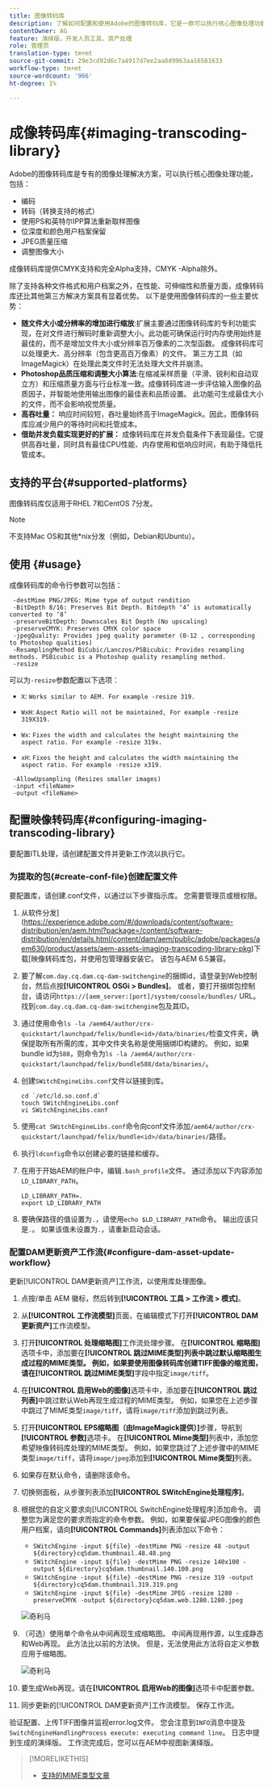 ```yaml
---
title: 图像转码库
description: 了解如何配置和使用Adobe的图像转码库，它是一款可以执行核心图像处理功能的图像处理解决方案，包括编码、转码、图像重新取样和图像大小调整。
contentOwner: AG
feature: 演绎版，开发人员工具，资产处理
role: 管理员
translation-type: tm+mt
source-git-commit: 29e3cd92d6c7a4917d7ee2aa8d9963aa16581633
workflow-type: tm+mt
source-wordcount: '966'
ht-degree: 1%

---
```



# 成像转码库{#imaging-transcoding-library}

Adobe的图像转码库是专有的图像处理解决方案，可以执行核心图像处理功能，包括：

* 编码
* 转码（转换支持的格式）
* 使用PS和英特尔IPP算法重新取样图像
* 位深度和颜色用户档案保留
* JPEG质量压缩
* 调整图像大小

成像转码库提供CMYK支持和完全Alpha支持，CMYK -Alpha除外。

除了支持各种文件格式和用户档案之外，在性能、可伸缩性和质量方面，成像转码库还比其他第三方解决方案具有显着优势。 以下是使用图像转码库的一些主要优势：

* **随文件大小或分辨率的增加进行缩放**:扩展主要通过图像转码库的专利功能实现，在对文件进行解码时重新调整大小。此功能可确保运行时内存使用始终是最佳的，而不是增加文件大小或分辨率百万像素的二次型函数。 成像转码库可以处理更大、高分辨率（包含更高百万像素）的文件。 第三方工具（如ImageMagick）在处理此类文件时无法处理大文件并崩溃。
* **Photoshop品质压缩和调整大小算法**:在缩减采样质量（平滑、锐利和自动双立方）和压缩质量方面与行业标准一致。成像转码库进一步评估输入图像的品质因子，并智能地使用输出图像的最佳表和品质设置。 此功能可生成最佳大小的文件，而不会影响视觉质量。
* **高吞吐量：** 响应时间较短，吞吐量始终高于ImageMagick。因此，图像转码库应减少用户的等待时间和托管成本。
* **借助并发负载实现更好的扩展：** 成像转码库在并发负载条件下表现最佳。它提供高吞吐量，同时具有最佳CPU性能、内存使用和低响应时间，有助于降低托管成本。

## 支持的平台{#supported-platforms}

图像转码库仅适用于RHEL 7和CentOS 7分发。

>[!NOTE]
>
>不支持Mac OS和其他*nix分发（例如，Debian和Ubuntu）。

## 使用 {#usage}

成像转码库的命令行参数可以包括：

```shell
 -destMime PNG/JPEG: Mime type of output rendition
 -BitDepth 8/16: Preserves Bit Depth. Bitdepth ‘4’ is automatically converted to ‘8’
 -preserveBitDepth: Downscales Bit Depth (No upscaling)
 -preserveCMYK: Preserves CMYK color space
 -jpegQuality: Provides jpeg quality parameter (0-12 , corresponding to Photoshop qualities)
 -ResamplingMethod BiCubic/Lanczos/PSBicubic: Provides resampling methods. PSBicubic is a Photoshop quality resampling method.
 -resize
```

可以为`-resize`参数配置以下选项：

* `X`: `Works similar to AEM. For example -resize 319.`

* `WxH`:  `Aspect Ratio will not be maintained, For example -resize 319X319.`

* `Wx`:  `Fixes the width and calculates the height maintaining the aspect ratio. For example -resize 319x.`

* `xH`:  `Fixes the height and calculates the width maintaining the aspect ratio. For example -resize x319.`

```shell
 -AllowUpsampling (Resizes smaller images)
 -input <fileName>
 -output <fileName>
```

## 配置映像转码库{#configuring-imaging-transcoding-library}

要配置ITL处理，请创建配置文件并更新工作流以执行它。

### 为提取的包{#create-conf-file}创建配置文件

要配置库，请创建.conf文件，以通过以下步骤指示库。 您需要管理员或根权限。

1. 从软件分发](https://experience.adobe.com/#/downloads/content/software-distribution/en/aem.html?package=/content/software-distribution/en/details.html/content/dam/aem/public/adobe/packages/aem630/product/assets/aem-assets-imaging-transcoding-library-pkg)下载[映像转码库包，并使用包管理器安装它。 该包与AEM 6.5兼容。

1. 要了解`com.day.cq.dam.cq-dam-switchengine`的捆绑id，请登录到Web控制台，然后点按&#x200B;**[!UICONTROL OSGi > Bundles]**。 或者，要打开捆绑包控制台，请访问`https://[aem_server:[port]/system/console/bundles/` URL。 找到`com.day.cq.dam.cq-dam-switchengine`包及其ID。

1. 通过使用命令`ls -la /aem64/author/crx-quickstart/launchpad/felix/bundle<id>/data/binaries/`检查文件夹，确保提取所有所需的库，其中文件夹名称是使用捆绑ID构建的。 例如，如果bundle id为`588`，则命令为`ls -la /aem64/author/crx-quickstart/launchpad/felix/bundle588/data/binaries/`。

1. 创建`SWitchEngineLibs.conf`文件以链接到库。

   ```shell
   cd `/etc/ld.so.conf.d`
   touch SWitchEngineLibs.conf
   vi SWitchEngineLibs.conf
   ```

1. 使用`cat SWitchEngineLibs.conf`命令向conf文件添加`/aem64/author/crx-quickstart/launchpad/felix/bundle<id>/data/binaries/`路径。

1. 执行`ldconfig`命令以创建必要的链接和缓存。

1. 在用于开始AEM的帐户中，编辑`.bash_profile`文件。 通过添加以下内容添加`LD_LIBRARY_PATH`。

   ```shell
   LD_LIBRARY_PATH=.
   export LD_LIBRARY_PATH
   ```

1. 要确保路径的值设置为`.`，请使用`echo $LD_LIBRARY_PATH`命令。 输出应该只是`.`。 如果该值未设置为`.`，请重新启动会话。

### 配置DAM更新资产工作流{#configure-dam-asset-update-workflow}

更新[!UICONTROL DAM更新资产]工作流，以使用库处理图像。

1. 点按/单击 AEM 徽标，然后转到&#x200B;**[!UICONTROL 工具 > 工作流 > 模式]**。

1. 从&#x200B;**[!UICONTROL 工作流模型]**&#x200B;页面，在编辑模式下打开&#x200B;**[!UICONTROL DAM更新资产]**&#x200B;工作流模型。

1. 打开&#x200B;**[!UICONTROL 处理缩略图]**&#x200B;工作流处理步骤。 在&#x200B;**[!UICONTROL 缩略图]**&#x200B;选项卡中，添加要在&#x200B;**[!UICONTROL 跳过MIME类型]**列表中跳过默认缩略图生成过程的MIME类型。
例如，如果要使用图像转码库创建TIFF图像的缩览图，请在**[!UICONTROL 跳过MIME类型]**&#x200B;字段中指定`image/tiff`。

1. 在&#x200B;**[!UICONTROL 启用Web的图像]**&#x200B;选项卡中，添加要在&#x200B;**[!UICONTROL 跳过列表]**&#x200B;中跳过默认Web再现生成过程的MIME类型。 例如，如果您在上述步骤中跳过了MIME类型`image/tiff`，请将`image/tiff`添加到跳过列表。

1. 打开&#x200B;**[!UICONTROL EPS缩略图（由ImageMagick提供）]**&#x200B;步骤，导航到&#x200B;**[!UICONTROL 参数]**&#x200B;选项卡。 在&#x200B;**[!UICONTROL Mime类型]**&#x200B;列表中，添加您希望映像转码库处理的MIME类型。 例如，如果您跳过了上述步骤中的MIME类型`image/tiff`，请将`image/jpeg`添加到&#x200B;**[!UICONTROL Mime类型]**&#x200B;列表。

1. 如果存在默认命令，请删除该命令。

1. 切换侧面板，从步骤列表添加&#x200B;**[!UICONTROL SWitchEngine处理程序]**。

1. 根据您的自定义要求向[!UICONTROL SwitchEngine处理程序]添加命令。 调整您为满足您的要求而指定的命令参数。 例如，如果要保留JPEG图像的颜色用户档案，请向&#x200B;**[!UICONTROL Commands]**&#x200B;列表添加以下命令：

   * `SWitchEngine -input ${file} -destMime PNG -resize 48 -output ${directory}cq5dam.thumbnail.48.48.png`
   * `SWitchEngine -input ${file} -destMime PNG -resize 140x100 -output ${directory}cq5dam.thumbnail.140.100.png`
   * `SWitchEngine -input ${file} -destMime PNG -resize 319 -output ${directory}cq5dam.thumbnail.319.319.png`
   * `SWitchEngine -input ${file} -destMime JPEG -resize 1280 -preserveCMYK -output ${directory}cq5dam.web.1280.1280.jpeg`

   ![奇利马](assets/chlimage_1-199.png)

1. （可选）使用单个命令从中间再现生成缩略图。 中间再现用作源，以生成静态和Web再现。 此方法比以前的方法快。 但是，无法使用此方法将自定义参数应用于缩略图。

   ![奇利马](assets/chlimage_1-200.png)

1. 要生成Web再现，请在&#x200B;**[!UICONTROL 启用Web的图像]**&#x200B;选项卡中配置参数。

1. 同步更新的[!UICONTROL DAM更新资产]工作流模型。 保存工作流。

验证配置、上传TIFF图像并监视error.log文件。 您会注意到`INFO`消息中提及`SwitchEngineHandlingProcess execute: executing command line`。 日志中提到生成的演绎版。 工作流完成后，您可以在AEM中视图新演绎版。

>[!MORELIKETHIS]
>
>* [支持的MIME类型文章](assets-formats.md#supported-image-transcoding-library)

